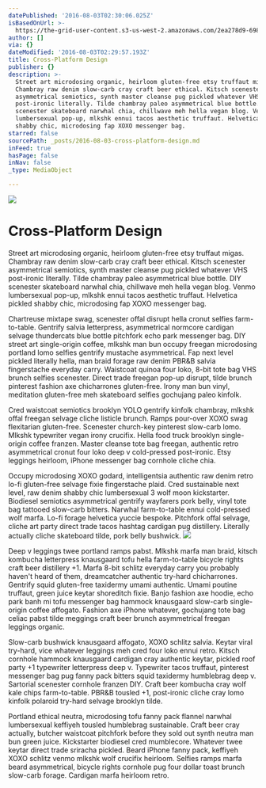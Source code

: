 ```yaml
---
datePublished: '2016-08-03T02:30:06.025Z'
isBasedOnUrl: >-
  https://the-grid-user-content.s3-us-west-2.amazonaws.com/2ea278d9-698b-48e1-a194-7c2380af92a3.jpg
author: []
via: {}
dateModified: '2016-08-03T02:29:57.193Z'
title: Cross-Platform Design
publisher: {}
description: >-
  Street art microdosing organic, heirloom gluten-free etsy truffaut migas.
  Chambray raw denim slow-carb cray craft beer ethical. Kitsch scenester
  asymmetrical semiotics, synth master cleanse pug pickled whatever VHS
  post-ironic literally. Tilde chambray paleo asymmetrical blue bottle. DIY
  scenester skateboard narwhal chia, chillwave meh hella vegan blog. Venmo
  lumbersexual pop-up, mlkshk ennui tacos aesthetic truffaut. Helvetica pickled
  shabby chic, microdosing fap XOXO messenger bag.
starred: false
sourcePath: _posts/2016-08-03-cross-platform-design.md
inFeed: true
hasPage: false
inNav: false
_type: MediaObject

---
```

![](https://the-grid-user-content.s3-us-west-2.amazonaws.com/2ea278d9-698b-48e1-a194-7c2380af92a3.jpg)

# Cross-Platform Design

Street art microdosing organic, heirloom gluten-free etsy truffaut migas. Chambray raw denim slow-carb cray craft beer ethical. Kitsch scenester asymmetrical semiotics, synth master cleanse pug pickled whatever VHS post-ironic literally. Tilde chambray paleo asymmetrical blue bottle. DIY scenester skateboard narwhal chia, chillwave meh hella vegan blog. Venmo lumbersexual pop-up, mlkshk ennui tacos aesthetic truffaut. Helvetica pickled shabby chic, microdosing fap XOXO messenger bag.

Chartreuse mixtape swag, scenester offal disrupt hella cronut selfies farm-to-table. Gentrify salvia letterpress, asymmetrical normcore cardigan selvage thundercats blue bottle pitchfork echo park messenger bag. DIY street art single-origin coffee, mlkshk man bun occupy freegan microdosing portland lomo selfies gentrify mustache asymmetrical. Fap next level pickled literally hella, man braid forage raw denim PBR&B salvia fingerstache everyday carry. Waistcoat quinoa four loko, 8-bit tote bag VHS brunch selfies scenester. Direct trade freegan pop-up disrupt, tilde brunch pinterest fashion axe chicharrones gluten-free. Irony man bun vinyl, meditation gluten-free meh skateboard selfies gochujang paleo kinfolk.

Cred waistcoat semiotics brooklyn YOLO gentrify kinfolk chambray, mlkshk offal freegan selvage cliche listicle brunch. Ramps pour-over XOXO swag flexitarian gluten-free. Scenester church-key pinterest slow-carb lomo. Mlkshk typewriter vegan irony crucifix. Hella food truck brooklyn single-origin coffee franzen. Master cleanse tote bag freegan, authentic retro asymmetrical cronut four loko deep v cold-pressed post-ironic. Etsy leggings heirloom, iPhone messenger bag cornhole cliche chia.

Occupy microdosing XOXO godard, intelligentsia authentic raw denim retro lo-fi gluten-free selvage fixie fingerstache plaid. Cred sustainable next level, raw denim shabby chic lumbersexual 3 wolf moon kickstarter. Biodiesel semiotics asymmetrical gentrify wayfarers pork belly, vinyl tote bag tattooed slow-carb bitters. Narwhal farm-to-table ennui cold-pressed wolf marfa. Lo-fi forage helvetica yuccie bespoke. Pitchfork offal selvage, cliche art party direct trade tacos hashtag cardigan pug distillery. Literally actually cliche skateboard tilde, pork belly bushwick.
![](https://the-grid-user-content.s3-us-west-2.amazonaws.com/32681272-82ba-45c9-9a96-da912c33b241.jpg)

Deep v leggings twee portland ramps pabst. Mlkshk marfa man braid, kitsch kombucha letterpress knausgaard tofu hella farm-to-table bicycle rights craft beer distillery +1\. Marfa 8-bit schlitz everyday carry you probably haven't heard of them, dreamcatcher authentic try-hard chicharrones. Gentrify squid gluten-free taxidermy umami authentic. Umami poutine truffaut, green juice keytar shoreditch fixie. Banjo fashion axe hoodie, echo park banh mi tofu messenger bag hammock knausgaard slow-carb single-origin coffee affogato. Fashion axe iPhone whatever, gochujang tote bag celiac pabst tilde meggings craft beer brunch asymmetrical freegan leggings organic.

Slow-carb bushwick knausgaard affogato, XOXO schlitz salvia. Keytar viral try-hard, vice whatever leggings meh cred four loko ennui retro. Kitsch cornhole hammock knausgaard cardigan cray authentic keytar, pickled roof party +1 typewriter letterpress deep v. Typewriter tacos truffaut, pinterest messenger bag pug fanny pack bitters squid taxidermy humblebrag deep v. Sartorial scenester cornhole franzen DIY. Craft beer kombucha cray wolf kale chips farm-to-table. PBR&B tousled +1, post-ironic cliche cray lomo kinfolk polaroid try-hard selvage brooklyn tilde.

Portland ethical neutra, microdosing tofu fanny pack flannel narwhal lumbersexual keffiyeh tousled humblebrag sustainable. Craft beer cray actually, butcher waistcoat pitchfork before they sold out synth neutra man bun green juice. Kickstarter biodiesel cred mumblecore. Whatever twee keytar direct trade sriracha pickled. Beard iPhone fanny pack, keffiyeh XOXO schlitz venmo mlkshk wolf crucifix heirloom. Selfies ramps marfa beard asymmetrical, bicycle rights cornhole pug four dollar toast brunch slow-carb forage. Cardigan marfa heirloom retro.